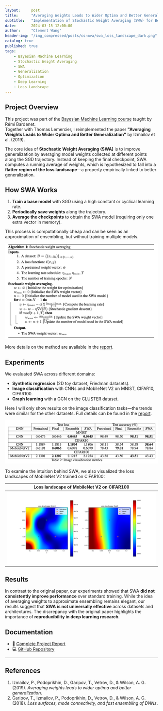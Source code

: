 ```yaml
---
layout:     post
title:      "Averaging Weights Leads to Wider Optima and Better Generalization"
subtitle:   "Implementation of Stochastic Weight Averaging (SWA) for Better Generalization"
date:       2024-03-15 12:00:00
author:     "Clement Wang"
header-img: "/img_compressed/posts/cs-mva/swa_loss_landscape_dark.png"
catalog: true
published: true
tags:
    - Bayesian Machine Learning
    - Stochastic Weight Averaging
    - SWA
    - Generalization
    - Optimization
    - Deep Learning
    - Loss Landscape
---
```


## Project Overview

This project was part of the [Bayesian Machine Learning course](https://github.com/rbardenet/bml-course) taught by Rémi Bardenet.  
Together with Thomas Lemercier, I reimplemented the paper **"Averaging Weights Leads to Wider Optima and Better Generalization"** by Izmailov et al. (2019).  

The core idea of **Stochastic Weight Averaging (SWA)** is to improve generalization by averaging model weights collected at different points along the SGD trajectory. Instead of keeping the final checkpoint, SWA computes a running average of weights, which is hypothesized to fall into a **flatter region of the loss landscape**—a property empirically linked to better generalization.  


## How SWA Works

1. **Train a base model** with SGD using a high constant or cyclical learning rate.  
2. **Periodically save weights** along the trajectory.  
3. **Average the checkpoints** to obtain the SWA model (requiring only one extra vector in memory).  

This process is computationally cheap and can be seen as an approximation of ensembling, but without training multiple models.  

![SWA algorithm](/img_compressed/posts/cs-mva/swa_algo.png)

More details on the method are available in the [report](https://raw.githubusercontent.com/clementw168/BayesianML-SWA/main/BayesianML_Report.pdf).  


## Experiments

We evaluated SWA across different domains:  

- **Synthetic regression** (2D toy dataset, Friedman datasets).  
- **Image classification** with CNNs and MobileNet V2 on MNIST, CIFAR10, CIFAR100.  
- **Graph learning** with a GCN on the CLUSTER dataset.  

Here I will only show results on the image classification tasks—the trends were similar for the other datasets. Full details can be found in the [report](https://raw.githubusercontent.com/clementw168/BayesianML-SWA/main/BayesianML_Report.pdf).  

![Results on image classification](/img_compressed/posts/cs-mva/swa_image.png)

To examine the intuition behind SWA, we also visualized the loss landscapes of MobileNet V2 trained on CIFAR100:  

| Loss landscape of MobileNet V2 on CIFAR100 |
|:------------------------------------------:|
| ![Visualization](/img_compressed/posts/cs-mva/swa_loss_landscape.png) |


## Results

In contrast to the original paper, our experiments showed that SWA **did not consistently improve performance** over standard training. While the idea of averaging weights to approximate ensembling remains elegant, our results suggest that **SWA is not universally effective** across datasets and architectures. The discrepancy with the original paper highlights the importance of **reproducibility in deep learning research**.  


## Documentation

- 📄 [Complete Project Report](https://raw.githubusercontent.com/ThomasLEMERCIER/BayesianML-SWA/main/BayesianML_Report.pdf)  
- 💻 [GitHub Repository](https://github.com/ThomasLEMERCIER/BayesianML-SWA)  

---

## References

1. Izmailov, P., Podoprikhin, D., Garipov, T., Vetrov, D., & Wilson, A. G. (2019). *Averaging weights leads to wider optima and better generalization*.  
2. Garipov, T., Izmailov, P., Podoprikhin, D., Vetrov, D., & Wilson, A. G. (2018). *Loss surfaces, mode connectivity, and fast ensembling of DNNs*.  
